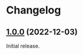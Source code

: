 # Changelog

## [1.0.0](https://github.com/jokay/docker-loxone-backup/releases/tag/1.0.0) (2022-12-03)

Initial release.
